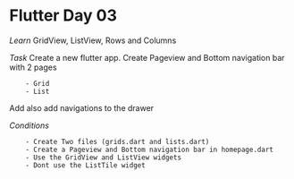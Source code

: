 # Flutter Day 03

_Learn_
GridView, ListView, Rows and Columns

_Task_
Create a new flutter app.
Create Pageview and Bottom navigation bar with 2 pages

```
    - Grid
    - List
```

Add also add navigations to the drawer

_Conditions_

```
    - Create Two files (grids.dart and lists.dart)
    - Create a Pageview and Bottom navigation bar in homepage.dart
    - Use the GridView and ListView widgets
    - Dont use the ListTile widget
```
